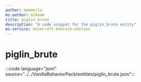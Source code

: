 ```yaml
---
author: mammerla
ms.author: mikeam
title: piglin_brute 
description: "A code snippet for the piglin_brute entity"
ms.service: minecraft-bedrock-edition
---
```


# piglin_brute

:::code language="json" source="../../VanillaBehaviorPack/entities/piglin_brute.json":::
